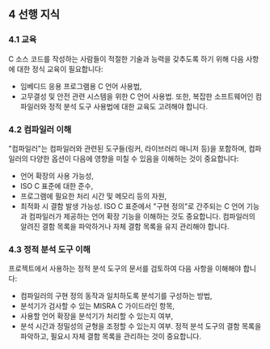 ## 4 선행 지식
### 4.1 교육
C 소스 코드를 작성하는 사람들이 적절한 기술과 능력을 갖추도록 하기 위해 다음 사항에 대한 정식 교육이 필요합니다:

- 임베디드 응용 프로그램용 C 언어 사용법,
- 고무결성 및 안전 관련 시스템을 위한 C 언어 사용법.
또한, 복잡한 소프트웨어인 컴파일러와 정적 분석 도구 사용법에 대한 교육도 고려해야 합니다.

### 4.2 컴파일러 이해
"컴파일러"는 컴파일러와 관련된 도구들(링커, 라이브러리 매니저 등)을 포함하며, 컴파일러의 다양한 옵션이 다음에 영향을 미칠 수 있음을 이해하는 것이 중요합니다:

- 언어 확장의 사용 가능성,
- ISO C 표준에 대한 준수,
- 프로그램에 필요한 처리 시간 및 메모리 등의 자원,
- 최적화 시 결함 발생 가능성.
ISO C 표준에서 "구현 정의"로 간주되는 C 언어 기능과 컴파일러가 제공하는 언어 확장 기능을 이해하는 것도 중요합니다. 컴파일러의 알려진 결함 목록을 파악하거나 자체 결함 목록을 유지 관리해야 합니다.

### 4.3 정적 분석 도구 이해
프로젝트에서 사용하는 정적 분석 도구의 문서를 검토하여 다음 사항을 이해해야 합니다:

- 컴파일러의 구현 정의 동작과 일치하도록 분석기를 구성하는 방법,
- 분석기가 검사할 수 있는 MISRA C 가이드라인 항목,
- 사용할 언어 확장을 분석기가 처리할 수 있는지 여부,
- 분석 시간과 정밀성의 균형을 조정할 수 있는지 여부.
정적 분석 도구의 결함 목록을 파악하고, 필요시 자체 결함 목록을 관리하는 것이 중요합니다.






